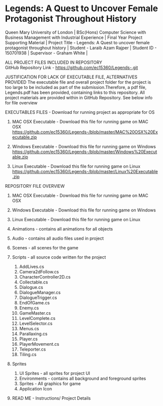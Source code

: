 # Legends: A Quest to Uncover Female Protagonist Throughout History 
Queen Mary University of London |
BSc(Hons) Computer Science with Business Management with Industrial Experience |
Final Year Project Supporting Material |
Project Title - Legends: A Quest to uncover female protagonist throughout history |
Student - Laraib Azam Rajper |
Student ID -  150701938 |
Supervisor -  Graham White |

ALL PROJECT FILES INCLUDED IN REPOSITORY  
GitHub Repository Link - https://github.com/ec15360/Legends-.git

JUSTIFICATION FOR LACK OF EXECUTABLE FILE, ALTERNATIVES PROVIDED
The executable file and overall project folder for the project is too large to be included as part of the submission.Therefore, a pdf file, Legends.pdf has been provided, containing links to this repository. All project materials are provided within in GitHub Repository. See below info for file overview

EXECUTABLES FILES - Download for running project as appropriate for OS
1. MAC OSX Executable - Download this file for running game on MAC OSX
https://github.com/ec15360/Legends-/blob/master/MAC%20OSX%20Executable.zip

2. Windows Executable - Download this file for running game on Windows
https://github.com/ec15360/Legends-/blob/master/Windows%20Executable.zip

3. Linux Executable - Download this file for running game on Linux
https://github.com/ec15360/Legends-/blob/master/Linux%20Executable.zip

REPOSITORY FILE OVERVIEW 

1. MAC OSX Executable - Download this file for running game on MAC OSX
1. Windows Executable - Download this file for running game on Windows
1. Linux Executable - Download this file for running game on Linux
1. Animations - contains all animations for all objects
2. Audio - contains all audio files used in project 
3. Scenes - all scenes for the game
4. Scripts - all source code written for the project 
	1. AddLives.cs
	2. Camera2dFollow.cs
	3. CharacterController2D.cs
	4. Collectable.cs
	5. Dialogue.cs
	6. DialogueManager.cs
	7. DialogueTrigger.cs
	8. EndOfGame.cs
	9. Enemy.cs
	10. GameMaster.cs
	11. LevelComplete.cs
	12. LevelSelector.cs
	13. Menus.cs
	14. Parallaxing.cs
	15. Player.cs
	16. PlayerMovement.cs
	17. Teleporter.cs
 	18. Tiling.cs
 
5. Sprites 
	1. UI Sprites - all sprites for project UI 
	2. Environments - contains all background and foreground sprites
	3. Sprites - All graphics for game
	4. Application Icon 
6. READ ME - Instructions/ Project Details

 





